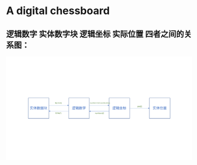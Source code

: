 # A digital chessboard
## 逻辑数字 实体数字块 逻辑坐标 实际位置 四者之间的关系图：
![img](./src/views/challenge/disk/relation.svg)



